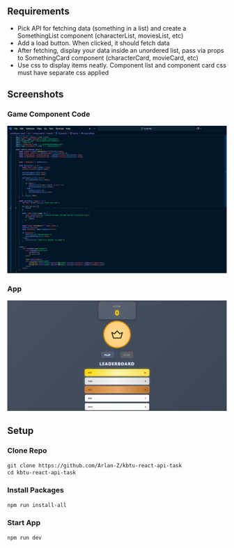 ## Requirements
- Pick API for fetching data (something in a list) and create a SomethingList component (characterList, moviesList, etc)  
- Add a load button. When clicked, it should fetch data  
- After fetching, display your data inside an unordered list, pass via props to SomethingCard component (characterCard, movieCard, etc)  
- Use css to display items neatly. Component list and component card css must have separate css applied  

## Screenshots
### Game Component Code
![code](./img/code.png)

### App
![coin](./img/main.png)

## Setup
### Clone Repo
```
git clone https://github.com/Arlan-Z/kbtu-react-api-task
cd kbtu-react-api-task
```

### Install Packages
```
npm run install-all
```

### Start App
```
npm run dev
```